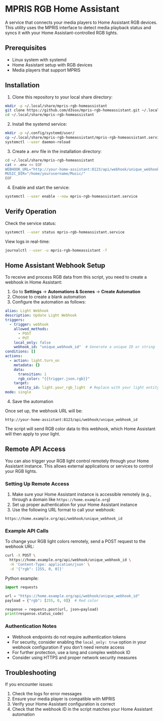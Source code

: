 # MPRIS RGB Home Assistant

A service that connects your media players to Home Assistant RGB devices. This utility uses the MPRIS interface to detect media playback status and syncs it with your Home Assistant-controlled RGB lights.

## Prerequisites

- Linux system with systemd
- Home Assistant setup with RGB devices
- Media players that support MPRIS

## Installation

1. Clone this repository to your local share directory:
```bash
mkdir -p ~/.local/share/mpris-rgb-homeassistant
git clone https://github.com/d3sox/mpris-rgb-homeassistant.git ~/.local/share/mpris-rgb-homeassistant
cd ~/.local/share/mpris-rgb-homeassistant
```

2. Install the systemd service:
```bash
mkdir -p ~/.config/systemd/user/
cp ~/.local/share/mpris-rgb-homeassistant/mpris-rgb-homeassistant.service ~/.config/systemd/user/
systemctl --user daemon-reload
```

3. Create a .env file in the installation directory:
```bash
cd ~/.local/share/mpris-rgb-homeassistant
cat > .env << EOF
WEBHOOK_URL="http://your-home-assistant:8123/api/webhook/unique_webhook_id"
MUSIC_DIR="/home/yourusername/Music/"
EOF
```

4. Enable and start the service:
```bash
systemctl --user enable --now mpris-rgb-homeassistant.service
```

## Verify Operation

Check the service status:
```bash
systemctl --user status mpris-rgb-homeassistant.service
```

View logs in real-time:
```bash
journalctl --user -u mpris-rgb-homeassistant -f
```

## Home Assistant Webhook Setup

To receive and process RGB data from this script, you need to create a webhook in Home Assistant:

1. Go to **Settings** → **Automations & Scenes** → **Create Automation**
2. Choose to create a blank automation
3. Configure the automation as follows:

```yaml
alias: Light Webhook
description: Update Light Webhook
triggers:
  - trigger: webhook
    allowed_methods:
      - POST
      - PUT
    local_only: false
    webhook_id: "unique_webhook_id"  # Generate a unique ID or string
conditions: []
actions:
  - action: light.turn_on
    metadata: {}
    data:
      transition: 1
      rgb_color: "{{trigger.json.rgb}}"
    target:
      entity_id: light.your_rgb_light  # Replace with your light entity
mode: single
```

4. Save the automation

Once set up, the webhook URL will be:
```
http://your-home-assistant:8123/api/webhook/unique_webhook_id
```

The script will send RGB color data to this webhook, which Home Assistant will then apply to your light.

## Remote API Access

You can also trigger your RGB light control remotely through your Home Assistant instance. This allows external applications or services to control your RGB lights.

### Setting Up Remote Access

1. Make sure your Home Assistant instance is accessible remotely (e.g., through a domain like `https://home.example.org`)
2. Set up proper authentication for your Home Assistant instance
3. Use the following URL format to call your webhook:

```
https://home.example.org/api/webhook/unique_webhook_id
```

### Example API Calls

To change your RGB light colors remotely, send a POST request to the webhook URL:

```bash
curl -X POST \
  https://home.example.org/api/webhook/unique_webhook_id \
  -H 'Content-Type: application/json' \
  -d '{"rgb": [255, 0, 0]}'
```

Python example:
```python
import requests

url = "https://home.example.org/api/webhook/unique_webhook_id"
payload = {"rgb": [255, 0, 0]}  # Red color

response = requests.post(url, json=payload)
print(response.status_code)
```

### Authentication Notes

- Webhook endpoints do not require authentication tokens
- For security, consider enabling the `local_only: true` option in your webhook configuration if you don't need remote access
- For further protection, use a long and complex webhook ID
- Consider using HTTPS and proper network security measures

## Troubleshooting

If you encounter issues:
1. Check the logs for error messages
2. Ensure your media player is compatible with MPRIS
3. Verify your Home Assistant configuration is correct
4. Check that the webhook ID in the script matches your Home Assistant automation
